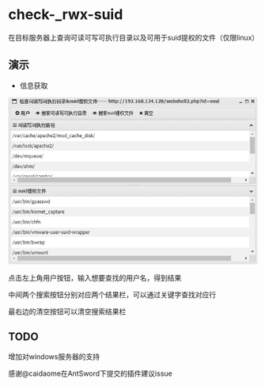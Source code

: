 # check-_rwx-suid

在目标服务器上查询可读可写可执行目录以及可用于suid提权的文件（仅限linux）

## 演示

* 信息获取

![main.png](./img/main.png)

点击左上角用户按钮，输入想要查找的用户名，得到结果

中间两个搜索按钮分别对应两个结果栏，可以通过关键字查找对应行

最右边的清空按钮可以清空搜索结果栏

## TODO
  增加对windows服务器的支持

感谢@caidaome在AntSword下提交的插件建议issue
